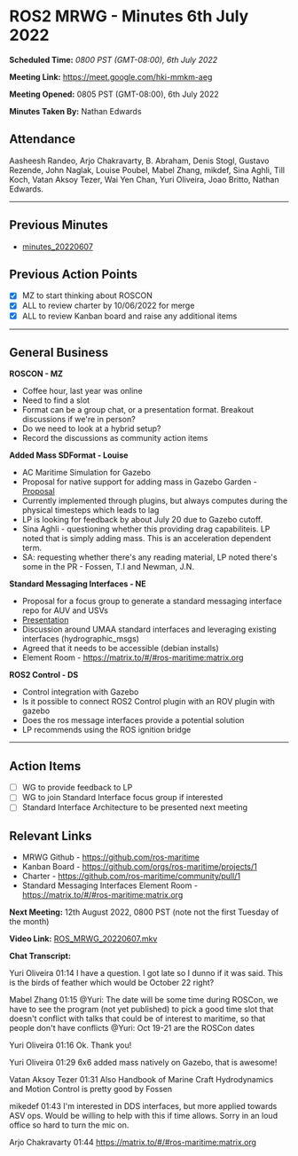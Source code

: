ROS2 MRWG - Minutes 6th July 2022
==================
**Scheduled Time:** *0800 PST (GMT-08:00), 6th July 2022*

**Meeting Link:** https://meet.google.com/hki-mmkm-aeg 

**Meeting Opened:** 0805 PST (GMT-08:00), 6th July 2022

**Minutes Taken By:** Nathan Edwards

## Attendance
Aasheesh Randeo, Arjo Chakravarty, B. Abraham, Denis Stogl, Gustavo Rezende, John Naglak, Louise Poubel, Mabel Zhang, mikdef, Sina Aghli, Till Koch, Vatan Aksoy Tezer, Wai Yen Chan, Yuri Oliveira, Joao Britto, Nathan Edwards.

---
## Previous Minutes

- [minutes_20220607](../minutes_20220607.md)

## Previous Action Points

- [x] MZ to start thinking about ROSCON
- [x] ALL to review charter by 10/06/2022 for merge
- [x] ALL to review Kanban board and raise any additional items
---

## General Business

**ROSCON - MZ**
- Coffee hour, last year was online
- Need to find a slot
- Format can be a group chat, or a presentation format. Breakout discussions if we're in person?
- Do we need to look at a hybrid setup?
- Record the discussions as community action items

**Added Mass SDFormat - Louise**
- AC Maritime Simulation for Gazebo
- Proposal for native support for adding mass in Gazebo Garden - [Proposal](http://sdformat.org/tutorials?tut=added_mass_proposal&branch=chapulina/added_mass)
- Currently implemented through plugins, but always computes during the physical timesteps which leads to lag
- LP is looking for feedback by about July 20 due to Gazebo cutoff.
- Sina Aghli - questioning whether this providing drag capabiliteis. LP noted that is simply adding mass. This is an acceleration dependent term.
- SA: requesting whether there's any reading material, LP noted there's some in the PR - Fossen, T.I and Newman, J.N.

**Standard Messaging Interfaces - NE**
- Proposal for a focus group to generate a standard messaging interface repo for AUV and USVs
- [Presentation](https://docs.google.com/presentation/d/11__TMDtMQai46fumt1T46-jOT7r3Wota25GtVVa3y4E/edit?usp=sharing)
- Discussion around UMAA standard interfaces and leveraging existing interfaces (hydrographic_msgs)
- Agreed that it needs to be accessible (debian installs)
- Element Room - https://matrix.to/#/#ros-maritime:matrix.org

**ROS2 Control - DS**
- Control integration with Gazebo
- Is it possible to connect ROS2 Control plugin with an ROV plugin with gazebo
- Does the ros message interfaces provide a potential solution
- LP recommends using the ROS ignition bridge

-----------------
## Action Items
- [ ] WG to provide feedback to LP
- [ ] WG to join Standard Interface focus group if interested
- [ ] Standard Interface Architecture to be presented next meeting

## Relevant Links
- MRWG Github - https://github.com/ros-maritime
- Kanban Board - https://github.com/orgs/ros-maritime/projects/1
- Charter - https://github.com/ros-maritime/community/pull/1
- Standard Messaging Interfaces Element Room - https://matrix.to/#/#ros-maritime:matrix.org

**Next Meeting:** 12th August 2022, 0800 PST (note not the first Tuesday of the month)

**Video Link:** [ROS_MRWG_20220607.mkv](https://drive.google.com/file/d/1zAvasTOn5Cw6m1VxmYewsvuIU2Pqodlm/view?usp=sharing)

**Chat Transcript:** 

Yuri Oliveira 01:14
I have a question. I got late so I dunno if it was said. This is the birds of feather which would be October 22 right?

Mabel Zhang 01:15
@Yuri: The date will be some time during ROSCon, we have to see the program (not yet published) to pick a good time slot that doesn't conflict with talks that could be of interest to maritime, so that people don't have conflicts
@Yuri: Oct 19-21 are the ROSCon dates

Yuri Oliveira 01:16
Ok. Thank you!

Yuri Oliveira 01:29
6x6 added mass natively on Gazebo, that is awesome!

Vatan Aksoy Tezer 01:31
Also Handbook of Marine Craft Hydrodynamics and Motion Control is pretty good by Fossen

mikedef 01:43
I'm interested in DDS interfaces, but more applied towards ASV ops. Would be willing to help with this if time allows. Sorry in an loud office so hard to turn the mic on.  

Arjo Chakravarty 01:44
https://matrix.to/#/#ros-maritime:matrix.org
